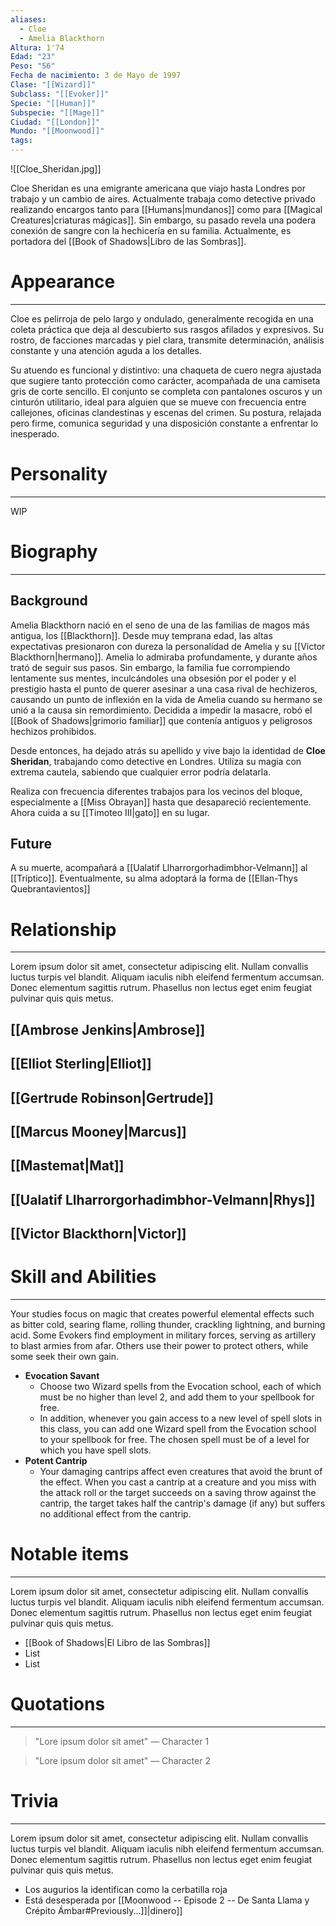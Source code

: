 ```yaml
---
aliases:
  - Cloe
  - Amelia Blackthorn
Altura: 1'74
Edad: "23"
Peso: "56"
Fecha de nacimiento: 3 de Mayo de 1997
Clase: "[[Wizard]]"
Subclass: "[[Evoker]]"
Specie: "[[Human]]"
Subspecie: "[[Mage]]"
Ciudad: "[[London]]"
Mundo: "[[Moonwood]]"
tags:
---
```

![[Cloe_Sheridan.jpg]]

Cloe Sheridan es una emigrante americana que viajo hasta Londres por trabajo y un cambio de aires. Actualmente trabaja como detective privado realizando encargos tanto para [[Humans|mundanos]] como para [[Magical Creatures|criaturas mágicas]]. Sin embargo, su pasado revela una podera conexión de sangre con la hechicería en su familia. Actualmente, es portadora del [[Book of Shadows|Libro de las Sombras]].

# Appearance
---
Cloe es pelirroja de pelo largo y ondulado, generalmente recogida en una coleta práctica que deja al descubierto sus rasgos afilados y expresivos. Su rostro, de facciones marcadas y piel clara, transmite determinación, análisis constante y una atención aguda a los detalles.

Su atuendo es funcional y distintivo: una chaqueta de cuero negra ajustada que sugiere tanto protección como carácter, acompañada de una camiseta gris de corte sencillo. El conjunto se completa con pantalones oscuros y un cinturón utilitario, ideal para alguien que se mueve con frecuencia entre callejones, oficinas clandestinas y escenas del crimen. Su postura, relajada pero firme, comunica seguridad y una disposición constante a enfrentar lo inesperado.
# Personality
---
WIP
# Biography
---
## Background

Amelia Blackthorn nació en el seno de una de las familias de magos más antigua, los [[Blackthorn]]. Desde muy temprana edad, las altas expectativas presionaron con dureza la personalidad de Amelia y su [[Victor Blackthorn|hermano]]. Amelia lo admiraba profundamente, y durante años trató de seguir sus pasos. Sin embargo, la familia fue corrompiendo lentamente sus mentes, inculcándoles una obsesión por el poder y el prestigio hasta el punto de querer asesinar a una casa rival de hechizeros, causando un punto de inflexión en la vida de Amelia cuando su hermano se unió a la causa sin remordimiento. Decidida a impedir la masacre, robó el [[Book of Shadows|grimorio familiar]] que contenía antiguos y peligrosos hechizos prohibidos.

Desde entonces, ha dejado atrás su apellido y vive bajo la identidad de **Cloe Sheridan**, trabajando como detective en Londres. Utiliza su magia con extrema cautela, sabiendo que cualquier error podría delatarla.

Realiza con frecuencia diferentes trabajos para los vecinos del bloque, especialmente a [[Miss Obrayan]] hasta que desapareció recientemente. Ahora cuida a su [[Timoteo III|gato]] en su lugar.
## Future

A su muerte, acompañará a [[Ualatif Llharrorgorhadimbhor-Velmann]] al [[Tríptico]]. Eventualmente, su alma adoptará la forma de [[Ellan-Thys Quebrantavientos]]
# Relationship
---
Lorem ipsum dolor sit amet, consectetur adipiscing elit. Nullam convallis luctus turpis vel blandit. Aliquam iaculis nibh eleifend fermentum accumsan. Donec elementum sagittis rutrum. Phasellus non lectus eget enim feugiat pulvinar quis quis metus.

## [[Ambrose Jenkins|Ambrose]]

## [[Elliot Sterling|Elliot]]

## [[Gertrude Robinson|Gertrude]]

## [[Marcus Mooney|Marcus]]

## [[Mastemat|Mat]]
## [[Ualatif Llharrorgorhadimbhor-Velmann|Rhys]]

## [[Victor Blackthorn|Victor]]

# Skill and Abilities
---
Your studies focus on magic that creates powerful elemental effects such as bitter cold, searing flame, rolling thunder, crackling lightning, and burning acid. Some Evokers find employment in military forces, serving as artillery to blast armies from afar. Others use their power to protect others, while some seek their own gain.

- **Evocation Savant**
	- Choose two Wizard spells from the Evocation school, each of which must be no higher than level 2, and add them to your spellbook for free.
	- In addition, whenever you gain access to a new level of spell slots in this class, you can add one Wizard spell from the Evocation school to your spellbook for free. The chosen spell must be of a level for which you have spell slots.
- **Potent Cantrip**
	- Your damaging cantrips affect even creatures that avoid the brunt of the effect. When you cast a cantrip at a creature and you miss with the attack roll or the target succeeds on a saving throw against the cantrip, the target takes half the cantrip's damage (if any) but suffers no additional effect from the cantrip.
# Notable items
---
Lorem ipsum dolor sit amet, consectetur adipiscing elit. Nullam convallis luctus turpis vel blandit. Aliquam iaculis nibh eleifend fermentum accumsan. Donec elementum sagittis rutrum. Phasellus non lectus eget enim feugiat pulvinar quis quis metus.

- [[Book of Shadows|El Libro de las Sombras]]
- List
- List
# Quotations
---
>"Lore ipsum dolor sit amet" — Character 1

>"Lore ipsum dolor sit amet" — Character 2

# Trivia
---
Lorem ipsum dolor sit amet, consectetur adipiscing elit. Nullam convallis luctus turpis vel blandit. Aliquam iaculis nibh eleifend fermentum accumsan. Donec elementum sagittis rutrum. Phasellus non lectus eget enim feugiat pulvinar quis quis metus.

- Los augurios la identifican como la cerbatilla roja
- Está desesperada por [[Moonwood -- Episode 2 --  De Santa Llama y Crépito Ámbar#Previously...]]|dinero]] 
